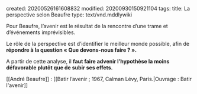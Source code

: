 created: 20200526161608832
modified: 20200930150921104
tags: 
title: La perspective selon Beaufre
type: text/vnd.mddlywiki

Pour Beaufre, l’avenir est le résultat de la rencontre d’une trame et d’événements imprévisibles.

Le rôle de la perspective est d’identifier le meilleur monde possible, afin de **répondre à la question « Que devons-nous faire ? ».**

A partir de cette analyse, il **faut faire advenir l’hypothèse la moins défavorable plutôt que de subir ses effets.**

<div class="bbtPdP">
[[André Beaufre]] : [[Batir l’avenir ; 1967, Calman Lévy, Paris.|Ouvrage : Batir l'avenir]]
</div>